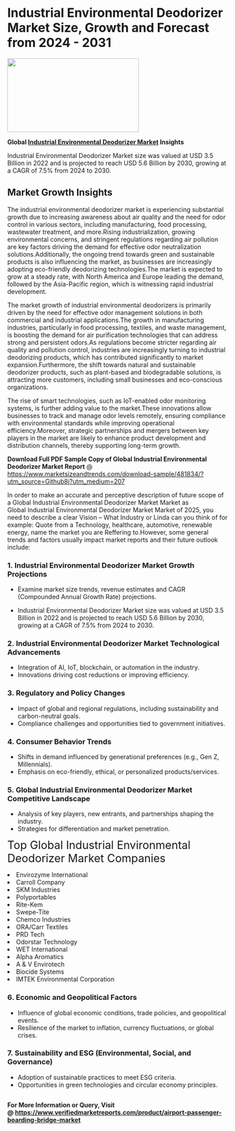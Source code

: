 <H1>Industrial Environmental Deodorizer Market Size, Growth and Forecast from 2024 - 2031</H1><img class="aligncenter size-medium wp-image-584254" src="https://thirdeyenews.in/wp-content/uploads/2024/09/Global-Market-Research-300x168.jpeg" alt="" width="300" height="168" /><p><strong>Global&nbsp;<a href="https://www.marketsizeandtrends.com/download-sample/481834/?utm_source=Github8j?utm_medium=207">Industrial Environmental Deodorizer Market</a> Insights</strong></p><p>Industrial Environmental Deodorizer Market size was valued at USD 3.5 Billion in 2022 and is projected to reach USD 5.6 Billion by 2030, growing at a CAGR of 7.5% from 2024 to 2030.</p><p><h2>Market Growth Insights</h2> <p>The industrial environmental deodorizer market is experiencing substantial growth due to increasing awareness about air quality and the need for odor control in various sectors, including manufacturing, food processing, wastewater treatment, and more.Rising industrialization, growing environmental concerns, and stringent regulations regarding air pollution are key factors driving the demand for effective odor neutralization solutions.Additionally, the ongoing trend towards green and sustainable products is also influencing the market, as businesses are increasingly adopting eco-friendly deodorizing technologies.The market is expected to grow at a steady rate, with North America and Europe leading the demand, followed by the Asia-Pacific region, which is witnessing rapid industrial development.</p> <p>The market growth of industrial environmental deodorizers is primarily driven by the need for effective odor management solutions in both commercial and industrial applications.The growth in manufacturing industries, particularly in food processing, textiles, and waste management, is boosting the demand for air purification technologies that can address strong and persistent odors.As regulations become stricter regarding air quality and pollution control, industries are increasingly turning to industrial deodorizing products, which has contributed significantly to market expansion.Furthermore, the shift towards natural and sustainable deodorizer products, such as plant-based and biodegradable solutions, is attracting more customers, including small businesses and eco-conscious organizations.</p> <p>The rise of smart technologies, such as IoT-enabled odor monitoring systems, is further adding value to the market.These innovations allow businesses to track and manage odor levels remotely, ensuring compliance with environmental standards while improving operational efficiency.Moreover, strategic partnerships and mergers between key players in the market are likely to enhance product development and distribution channels, thereby supporting long-term growth.</p> <p><span class=""><strong>Download Full PDF Sample Copy of Global Industrial Environmental Deodorizer Market Report</strong> @ <a href="https://www.marketsizeandtrends.com/download-sample/481834/?utm_source=Github8j?utm_medium=207" target="_blank">https://www.marketsizeandtrends.com/download-sample/481834/?utm_source=Github8j?utm_medium=207</a></span></p><p>In order to make an accurate and perceptive description of future scope of a Global&nbsp;Industrial Environmental Deodorizer Market Market as Global&nbsp;Industrial Environmental Deodorizer Market Market of 2025, you need to describe a clear Vision &ndash; What Industry or Linda can you think of for example: Quote from a Technology, healthcare, automotive, renewable energy, name the market you are Reffering to.However, some general trends and factors usually impact market reports and their future outlook include:</p><h3>1.&nbsp;<strong>Industrial Environmental Deodorizer Market Growth Projections</strong></h3><ul><li>Examine market size trends, revenue estimates and CAGR (Compounded Annual Growth Rate) projections.</li><li><p>Industrial Environmental Deodorizer Market size was valued at USD 3.5 Billion in 2022 and is projected to reach USD 5.6 Billion by 2030, growing at a CAGR of 7.5% from 2024 to 2030.</p></li></ul><h3>2.&nbsp;<strong>Industrial Environmental Deodorizer Market Technological Advancements</strong></h3><ul><li>Integration of AI, IoT, blockchain, or automation in the industry.</li><li>Innovations driving cost reductions or improving efficiency.</li></ul><h3>3.&nbsp;<strong>Regulatory and Policy Changes</strong></h3><ul><li>Impact of global and regional regulations, including sustainability and carbon-neutral goals.</li><li>Compliance challenges and opportunities tied to government initiatives.</li></ul><h3>4.&nbsp;<strong>Consumer Behavior Trends</strong></h3><ul><li>Shifts in demand influenced by generational preferences (e.g., Gen Z, Millennials).</li><li>Emphasis on eco-friendly, ethical, or personalized products/services.</li></ul><h3>5.&nbsp;<strong>Global Industrial Environmental Deodorizer Market Competitive Landscape</strong></h3><ul><li>Analysis of key players, new entrants, and partnerships shaping the industry.</li><li>Strategies for differentiation and market penetration.</li></ul><p data-pm-slice="1 1 []"><span style="color: inherit; font-family: inherit; font-size: 25px;">Top Global Industrial Environmental Deodorizer Market Companies</span></p><div class="" data-test-id=""><p><li>Envirozyme International</li><li> Carroll Company</li><li> SKM Industries</li><li> Polyportables</li><li> Rite-Kem</li><li> Swepe-Tite</li><li> Chemco Industries</li><li> ORA/Carr Textiles</li><li> PRD Tech</li><li> Odorstar Technology</li><li> WET International</li><li> Alpha Aromatics</li><li> A & V Envirotech</li><li> Biocide Systems</li><li> IMTEK Environmental Corporation</li></p></div><h3>6.&nbsp;<strong>Economic and Geopolitical Factors</strong></h3><ul><li>Influence of global economic conditions, trade policies, and geopolitical events.</li><li>Resilience of the market to inflation, currency fluctuations, or global crises.</li></ul><h3>7.&nbsp;<strong>Sustainability and ESG (Environmental, Social, and Governance)</strong></h3><ul><li>Adoption of sustainable practices to meet ESG criteria.</li><li>Opportunities in green technologies and circular economy principles.</li></ul><h2><strong style="font-size: 14px;">For More Information or Query, Visit @&nbsp;</strong><a style="background-color: #ffffff; font-size: 14px;" href="https://www.marketsizeandtrends.com/report/industrial-environmental-deodorizer-market/" target="_blank">https://www.verifiedmarketreports.com/product/airport-passenger-boarding-bridge-market</a></h2>